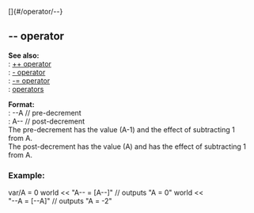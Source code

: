 []{#/operator/--}    
## \-- operator    
**See also:**    
:   [++ operator](ref/operator/++)    
:   [- operator](ref/operator/-)    
:   [-= operator](ref/operator/-=)    
:   [operators](ref/operator)    
<!-- -->    
**Format:**    
:   \--A // pre-decrement    
:   A\-- // post-decrement    
The pre-decrement has the value (A-1) and the effect of subtracting 1    
from A.    
The post-decrement has the value (A) and has the effect of subtracting 1    
from A.    
### Example:    
var/A = 0 world \<\< \"A\-- = \[A\--\]\" // outputs \"A = 0\" world \<\<    
\"\--A = \[\--A\]\" // outputs \"A = -2\"  